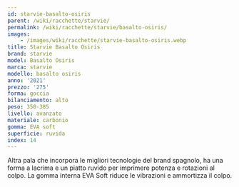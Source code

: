 ```yaml
---
id: starvie-basalto-osiris
parent: /wiki/racchette/starvie/
permalink: /wiki/racchette/starvie/basalto-osiris/
images:
    - /images/wiki/racchette/starvie-basalto-osiris.webp
title: Starvie Basalto Osiris
brand: starvie
model: Basalto Osiris
marca: starvie
modello: basalto osiris
anno: '2021'
prezzo: '275'
forma: goccia
bilanciamento: alto
peso: 350-385
livello: avanzato
materiale: carbonio
gomma: EVA soft
superficie: ruvida
index: 14
---
```

Altra pala che incorpora le migliori tecnologie del brand spagnolo, ha una forma a lacrima e un piatto ruvido per imprimere potenza e rotazioni al colpo. La gomma interna EVA Soft riduce le vibrazioni e ammortizza il colpo.